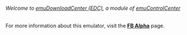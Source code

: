###### Welcome to [emuDownloadCenter (EDC)](https://github.com/PhoenixInteractiveNL/emuDownloadCenter/wiki/), a module of [emuControlCenter](https://github.com/PhoenixInteractiveNL/emuControlCenter/wiki/)

For more information about this emulator, visit the [**FB Alpha**](https://github.com/PhoenixInteractiveNL/emuDownloadCenter/wiki/Emulator-fbalpha#menu) page.
